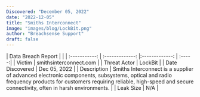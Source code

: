 ```yaml
---
Discovered: "December 05, 2022"
date: "2022-12-05"
title: "Smiths Interconnect"
image: "images/blog/LockBit.png"
author: "Breachsense Support"
draft: false
---
```


| Data Breach Report           |              | 
| :-----------: | :-------------:     |:-------------:    | :-----:|
| Victim      | smithsinterconnect.com      | 
| Threat Actor      | LockBit      | 
| Date Discovered      | Dec 05, 2022      | 
| Description      | Smiths Interconnect is a supplier of advanced electronic components, subsystems, optical and radio frequency products for customers requiring reliable, high-speed and secure connectivity, often in harsh environments.      | 
| Leak Size      | N/A      | 

